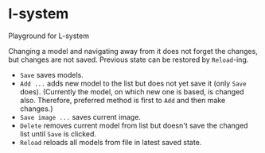 # l-system
Playground for L-system

Changing a model and navigating away from it does not forget the changes, but changes are not saved. Previous state can be restored by `Reload`-ing.

* `Save` saves models.
* `Add ...` adds new model to the list but does not yet save it (only `Save` does). (Currently the model, on which new one is based, is changed also. Therefore, preferred method is first to `Add` and then make changes.)
* `Save image ...` saves current image.
* `Delete` removes current model from list but doesn't save the changed list until `Save` is clicked.
* `Reload` reloads all models from file in latest saved state.
